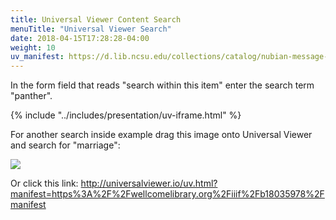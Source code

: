 ```yaml
---
title: Universal Viewer Content Search
menuTitle: "Universal Viewer Search"
date: 2018-04-15T17:28:28-04:00
weight: 10
uv_manifest: https://d.lib.ncsu.edu/collections/catalog/nubian-message-2003-04-01/manifest
---
```


In the form field that reads "search within this item" enter the search term "panther".

{% include "../includes/presentation/uv-iframe.html" %}


For another search inside example drag this image onto Universal Viewer and search for "marriage":

[![](https://dlcs.io/iiif-img/wellcome/1/b3ec346f-71bf-4bb1-a7f1-1cad996fa0d4/full/175,/0/default.jpg)](https://wellcomelibrary.org/item/b18035978?manifest=https%3A%2F%2Fwellcomelibrary.org%2Fiiif%2Fb18035978%2Fmanifest)

Or click this link: http://universalviewer.io/uv.html?manifest=https%3A%2F%2Fwellcomelibrary.org%2Fiiif%2Fb18035978%2Fmanifest
